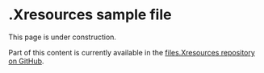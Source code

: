 # .Xresources sample file

This page is under construction.

Part of this content is currently available in the [files.Xresources repository on GitHub](https://github.com/xterm-x11/files.Xresources/blob/main/sample.Xresources).
